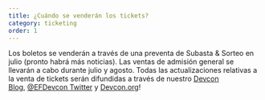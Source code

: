 ```yaml
---
title: ¿Cuándo se venderán los tickets?
category: ticketing
order: 1
---
```

Los boletos se venderán a través de una preventa de Subasta & Sorteo en julio (pronto habrá más noticias). Las ventas de admisión general se llevarán a cabo durante julio y agosto. Todas las actualizaciones relativas a la venta de tickets serán difundidas a través de nuestro [Devcon Blog](https://blog.ethereum.org/category/devcon/), [@EFDevcon Twitter](https://twitter.com/EFDevcon) y [Devcon.org](https://devcon.org/)!
